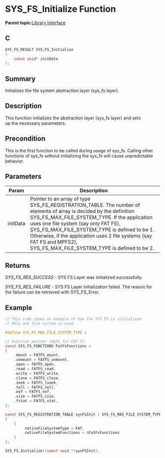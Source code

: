 # SYS\_FS\_Initialize Function

**Parent topic:**[Library Interface](GUID-42556FDF-A632-49FE-8A5E-9303A926578C.md)

## C

```c
SYS_FS_RESULT SYS_FS_Initialize
(
    const void* initData
);
```

## Summary

Initializes the file system abstraction layer \(sys\_fs layer\).

## Description

This function initializes the abstraction layer \(sys\_fs layer\) and sets<br />up the necessary parameters.

## Precondition

This is the first function to be called during usage of sys\_fs. Calling other functions of sys\_fs without initializing the sys\_fs will cause unpredictable behavior.

## Parameters

|Param|Description|
|-----|-----------|
|initData|Pointer to an array of type SYS\_FS\_REGISTRATION\_TABLE. The number of elements of array is decided by the definition SYS\_FS\_MAX\_FILE\_SYSTEM\_TYPE. If the application uses one file system \(say only FAT FS\), SYS\_FS\_MAX\_FILE\_SYSTEM\_TYPE is defined to be 1. Otherwise, if the application uses 2 file systems \(say FAT FS and MPFS2\), SYS\_FS\_MAX\_FILE\_SYSTEM\_TYPE is defined to be 2.|

## Returns

*SYS\_FS\_RES\_SUCCESS* - SYS FS Layer was initialized successfully.

*SYS\_FS\_RES\_FAILURE* - SYS FS Layer initialization failed. The reason for<br />the failure can be retrieved with SYS\_FS\_Error.

## Example

```c
// This code shows an example of how the SYS FS is initialized
// Only one file system is used

#define SYS_FS_MAX_FILE_SYSTEM_TYPE 1

// Function pointer table for FAT FS
const SYS_FS_FUNCTIONS FatFsFunctions =
{
    .mount = FATFS_mount,
    .unmount = FATFS_unmount,
    .open = FATFS_open,
    .read = FATFS_read,
    .write = FATFS_write,
    .close = FATFS_close,
    .seek = FATFS_lseek,
    .tell = FATFS_tell,
    .eof = FATFS_eof,
    .size = FATFS_size,
    .fstat = FATFS_stat,
};

const SYS_FS_REGISTRATION_TABLE sysFSInit [ SYS_FS_MAX_FILE_SYSTEM_TYPE ] =
{
    {
        .nativeFileSystemType = FAT,
        .nativeFileSystemFunctions = &FatFsFunctions
    }
};

SYS_FS_Initialize((const void *)sysFSInit);

```

